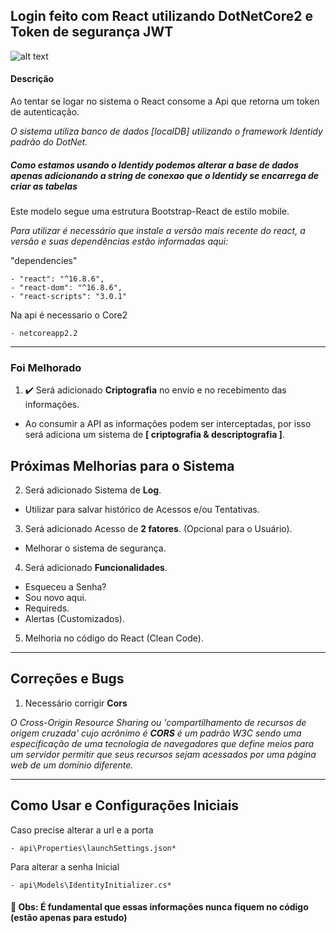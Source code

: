## Login feito com React utilizando DotNetCore2 e Token de segurança JWT

![alt text](https://camo.githubusercontent.com/dd73205c443cd1f009ed0d81b7d748d01a917f31/68747470733a2f2f696d672e736869656c64732e696f2f6e706d2f762f72656163742d69636f6e732e7376673f7374796c653d666c61742d737175617265)


#### Descrição 
Ao tentar se logar no sistema o React consome a Api que retorna um token de autenticação.

*O sistema utiliza banco de dados [localDB] utilizando o framework Identidy padrão do DotNet.* 

##### Como estamos usando o Identidy podemos alterar a base de dados apenas adicionando a string de conexao que o Identidy se encarrega de criar as tabelas

Este modelo segue uma estrutura Bootstrap-React de estilo mobile.

*Para utilizar é necessário que instale a versão mais recente do react, a versão e suas dependências estão informadas aqui:*
 
 "dependencies"
 
    - "react": "^16.8.6",
    - "react-dom": "^16.8.6",
    - "react-scripts": "3.0.1"
  
  
  Na api é necessario o Core2
  
    - netcoreapp2.2
  
---



### Foi Melhorado

1. :heavy_check_mark: Será adicionado  **Criptografia** no envio e no recebimento das informações.
  - Ao consumir a API as informações podem ser interceptadas, por isso será adiciona um sistema de **[ criptografia & descriptografia ]**.
  
  
  
  ## Próximas Melhorias para o Sistema
  
  
2. Será adicionado Sistema de **Log**.
  - Utilizar para salvar histórico de Acessos e/ou Tentativas.


3. Será adicionado Acesso de **2 fatores**. (Opcional para o Usuário).
  - Melhorar o sistema de segurança.


4. Será adicionado **Funcionalidades**.
  - Esqueceu a Senha?
  - Sou novo aqui.
  - Requireds.
  - Alertas (Customizados).


5. Melhoria no código do React (Clean Code).

---


## Correções e Bugs

1. Necessário corrigir **Cors**

*O Cross-Origin Resource Sharing ou 'compartilhamento de recursos de origem cruzada' cujo acrônimo é **CORS** é um padrão W3C sendo uma especificação de uma tecnologia de navegadores que define meios para um servidor permitir que seus recursos sejam acessados por uma página web de um domínio diferente.*


---

## Como Usar e Configurações Iniciais

 Caso precise alterar a url e a porta
 
    - api\Properties\launchSettings.json*


 Para alterar a senha Inicial

    - api\Models\IdentityInitializer.cs*
   
 
 #### :mega: Obs: É fundamental que essas informações nunca fiquem no código **(estão apenas para estudo)**
                
